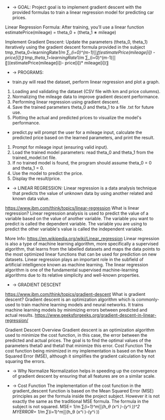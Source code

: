 * -> GOAL:
Project goal is to implement gradient descent with the provided formulas to train a linear regression model for predicting car prices.

Linear Regression Formula: After training, you’ll use a linear function
estimatePrice(mileage) = theta_0 + (theta_1 ∗ mileage)

Implement Gradient Descent: Update the parameters (theta_0, theta_1) iteratively using the gradient descent formula provided in the subject
tmp_theta_0=learningRate*1/m ∑_(i=0)^(m-1)▒〖(estimatePrice(mileage[i]) - price[i])〗
tmp_theta_1=learningRate*1/m ∑_(i=0)^(m-1)▒〖((estimatePrice(mileage[i])- price[i])* mileage[i])〗


* -> PROGRAMS:

- train.py will read the dataset, perform linear regression and plot a graph.
1. Loading and validating the dataset (CSV file with km and price columns).
2. Normalizing the mileage data to improve gradient descent performance.
3. Performing linear regression using gradient descent.
4. Save the trained parameters theta_0 and theta_1 to a file .txt for future use.
5. Plotting the actual and predicted prices to visualize the model's performance.

- predict.py will prompt the user for a mileage input, calculate the predicted price based on the learned parameters, and print the result.
1. Prompt for mileage input (ensuring valid input).
2. Load the trained model parameters: read theta_0 and theta_1 from the trained_model.txt file.
3. If no trained model is found, the program should assume theta_0 = 0 and theta_1 = 0.
4. Use the model to predict the price.
5. Display the result/price.


* -> LINEAR REGRESSION:
Linear regression is a data analysis technique that predicts the value of unknown data by using another related and known data value.

https://www.ibm.com/think/topics/linear-regression
What is linear regression?
Linear regression analysis is used to predict the value of a variable based on the value of another variable. The variable you want to predict is called the dependent variable. The variable you are using to predict the other variable's value is called the independent variable.

More Info: https://en.wikipedia.org/wiki/Linear_regression
Linear regression is also a type of machine learning algorithm, more specifically a supervised algorithm, that learns from the labelled datasets and maps the data points to the most optimized linear functions that can be used for prediction on new datasets.
Linear regression plays an important role in the subfield of artificial intelligence known as machine learning. The linear regression algorithm is one of the fundamental supervised machine-learning algorithms due to its relative simplicity and well-known properties.


* -> GRADIENT DESCENT

https://www.ibm.com/think/topics/gradient-descent
What is gradient descent?
Gradient descent is an optimization algorithm which is commonly-used to train machine learning models and neural networks. It trains machine learning models by minimizing errors between predicted and actual results.
https://www.geeksforgeeks.org/gradient-descent-in-linear-regression/

Gradient Descent Overview
Gradient descent is an optimization algorithm used to minimize the cost function, in this case, the error between the predicted and actual prices. The goal is to find the optimal values of the parameters 
theta0 and theta1 that minimize this error.
Cost Function
The cost function being minimized in my implementation is based on the Mean Squared Error (MSE), although it simplifies the gradient calculation by not squaring the errors.


* -> Why Normalize
Normalization helps in speeding up the convergence of gradient descent by ensuring that all features are on a similar scale.

* -> Cost Function
The implementation of the cost function in the gradient_descent function is based on the Mean Squared Error (MSE) principles as per the formula inside the project subject. However it is not exactly the same as the traditional MSE formula. The formula in the subject is not squared.
MSE= 1/m  ∑_(i=1)^m▒(h_θ (x^i )-(y^i ))^2 
MYERROR= 1/m  ∑_(i=1)^m▒(h_θ (x^i )-(y^i )) 

